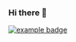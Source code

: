 ### Hi there 👋
<a href="#">
    <img src="https://github.com/pintuprajapati/self/blob/f1ce452c5c386099278966f544f3c16fabb89d03/python.svg" alt="example badge" style="vertical-align:top margin:6px 4px">
</a> 

<!--
**pintuprajapati/pintuprajapati** is a ✨ _special_ ✨ repository because its `README.md` (this file) appears on your GitHub profile.

Here are some ideas to get you started:

- 🔭 I’m currently working on ...
- 🌱 I’m currently learning ...
- 👯 I’m looking to collaborate on ...
- 🤔 I’m looking for help with ...
- 💬 Ask me about ...
- 📫 How to reach me: ...
- 😄 Pronouns: ...
- ⚡ Fun fact: ...

<a href="#">
    <img src="self/python.svg" alt="example badge" style="vertical-align:top margin:6px 4px">
</a>  


-->
